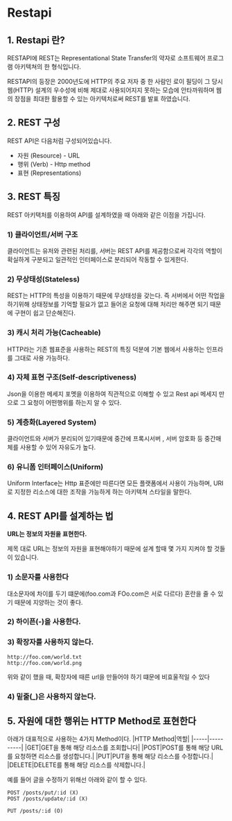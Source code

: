 
# Restapi

## 1. Restapi 란?

RESTAPI에 REST는 Representational State Transfer의 약자로 소프트웨어 프로그램 아키텍쳐의 한 형식입니다.

RESTAPI의 등장은 2000년도에 HTTP의 주요 저자 중 한 사람인 로이 필딩이 그 당시 웹(HTTP) 설계의 우수성에 비해 제대로 사용되어지지 못하는 모습에 안타까워하며 웹의 장점을 최대한 활용할 수 있는 아키텍처로써 REST를 발표 하였습니다.

## 2. REST 구성

REST API은 다음처럼 구성되어있습니다.

+ 자원 (Resource) - URL
+ 행위 (Verb) - Http method
+ 표현 (Representations)

## 3. REST 특징

REST 아키택처를 이용하여 API를 설계하였을 때 아래와 같은 이점을 가집니다.

### 1) 클라이언트/서버 구조

클라이언트는 유저와 관련된 처리를, 서버는 REST API를 제공함으로써 각각의 역할이 확실하게 구분되고 일관적인 인터페이스로 분리되어 작동할 수 있게한다.

### 2) 무상태성(Stateless)

REST는 HTTP의 특성을 이용하기 때문에 무상태성을 갖는다. 즉 서버에서 어떤 작업을 하기위해 상태정보를 기억할 필요가 없고 들어온 요청에 대해 처리만 해주면 되기 때문에 구현이 쉽고 단순해진다.

### 3) 캐시 처리 가능(Cacheable)

HTTP라는 기존 웹표준을 사용하는 REST의 특징 덕분에 기본 웹에서 사용하는 인프라를 그대로 사용 가능하다.

### 4) 자체 표현 구조(Self-descriptiveness)

Json을 이용한 메세지 포멧을 이용하여 직관적으로 이해할 수 있고 Rest api 메세지 만으로 그 요청이 어떤행위를 하는지 알 수 있다.

### 5) 계층화(Layered System)

클라이언트와 서버가 분리되어 있기때문에 중간에 프록시서버 , 서버 암호화 등 중간매체를 사용할 수 있어 자유도가 높다.

### 6) 유니폼 인터페이스(Uniform)

Uniform Interface는 Http 표준에만 따른다면 모든 플랫폼에서 사용이 가능하며, URI로 지정한 리소스에 대한 조작을 가능하게 하는 아키텍쳐 스타일을 말한다.

## 4. REST API를 설계하는 법

**URL는 정보의 자원을 표현한다.**

제목 대로 URL는 정보의 자원을 표현해야하기 때문에 설계 할때 몇 가지 지켜야 할 것들이 있습니다.

### 1) 소문자를 사용한다

대소문자에 차이를 두기 떄문에(foo.com과 FOo.com은 서로 다르다) 혼란을 줄 수 있기 때문에 지양하는 것이 좋다.

### 2) 하이픈(-)을 사용한다.

### 3) 확장자를 사용하지 않는다.

```
http://foo.com/world.txt
http://foo.com/world.png
```

위와 같이 했을 때, 확장자에 때른 url을 만들어야 하기 떄문에 비효울적일 수 있다

### 4) 밑줄(_)은 사용하지 않는다.


## 5. 자원에 대한 행위는 HTTP Method로 표현한다

아래가 대표적으로 사용하는 4가지 Method이다.
|HTTP Method|역할|
|-----|----------|
|GET|GET을 통해 해당 리소스를 조회합니다|
|POST|POST를 통해 해당 URL를 요청하면 리소스를 생성합니다.|
|PUT|PUT을 통해 해당 리소스를 수정합니다.|
|DELETE|DELETE를 통해 해당 리소스를 삭제합니다.|


예를 들어 글을 수정하기 위해선 아래와 같이 할 수 있다.

```
POST /posts/put/:id (X)
POST /posts/update/:id (X)

PUT /posts/:id (O)
```
